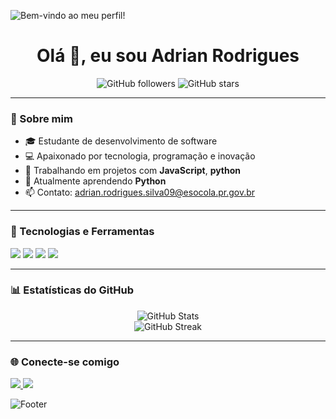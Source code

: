 ![Bem-vindo ao meu perfil!](https://capsule-render.vercel.app/api?type=waving&color=0:0F0F0F,100:1C1C1C&height=200&section=header&text=Bem-vindo%20ao%20meu%20perfil!&fontColor=FFFFFF&fontSize=30&fontAlign=center)

<h1 align="center">Olá 👋, eu sou Adrian Rodrigues</h1>

<p align="center">
  <img src="https://img.shields.io/github/followers/AdrianRodrigues976?label=Seguidores&style=social" alt="GitHub followers">
  <img src="https://img.shields.io/github/stars/AdrianRodrigues976?label=Estrelas&style=social" alt="GitHub stars">
</p>

---

### 🚀 Sobre mim

- 🎓 Estudante de desenvolvimento de software
- 💻 Apaixonado por tecnologia, programação e inovação
- 🔧 Trabalhando em projetos com **JavaScript**, **python**
- 🌱 Atualmente aprendendo **Python**
- 📫 Contato: [adrian.rodrigues.silva09@esocola.pr.gov.br](mailto:adrian.rodrigues.silva09@esocola.pr.gov.br)

---

### 🧰 Tecnologias e Ferramentas

<p align="left">
  <img src="https://img.shields.io/badge/-JavaScript-black?style=flat-square&logo=javascript" />
  <img src="https://img.shields.io/badge/-Python-black?style=flat-square&logo=python" />
  <img src="https://img.shields.io/badge/-Git-black?style=flat-square&logo=git" />
  <img src="https://img.shields.io/badge/-VS%20Code-black?style=flat-square&logo=visual-studio-code" />
</p>

---

### 📊 Estatísticas do GitHub

<p align="center">
  <img src="https://github-readme-stats.vercel.app/api?username=AdrianRodrigues976&show_icons=true&theme=shadow_red" alt="GitHub Stats" />
  <br/>
  <img src="https://github-readme-streak-stats.herokuapp.com/?user=AdrianRodrigues976&theme=shadow_red" alt="GitHub Streak" />
</p>

---

### 🌐 Conecte-se comigo

<p align="left">
  <a href="https://linkedin.com/in/Adrian Rodrigues da Silva" target="_blank">
    <img src="https://img.shields.io/badge/-LinkedIn-blue?style=flat-square&logo=linkedin" />
  </a>
  <a href="https://github.com/gcs_teo_natsu" target="_blank">
    <img src="https://img.shields.io/badge/-GitHub-black?style=flat-square&logo=github" />
  </a>
</p>

![Footer](https://capsule-render.vercel.app/api?type=waving&color=0:0F0F0F,100:1C1C1C&height=100&section=footer)

